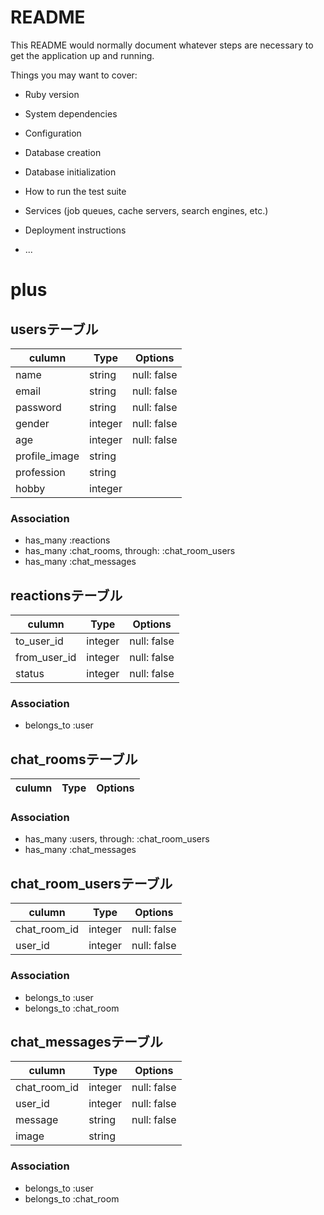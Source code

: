 # README

This README would normally document whatever steps are necessary to get the
application up and running.

Things you may want to cover:

* Ruby version

* System dependencies

* Configuration

* Database creation

* Database initialization

* How to run the test suite

* Services (job queues, cache servers, search engines, etc.)

* Deployment instructions

* ...


# plus
## usersテーブル
|culumn|Type|Options|
|------|----|-------|
|name|string|null: false|
|email|string|null: false|
|password|string|null: false|
|gender|integer|null: false|
|age|integer|null: false|
|profile_image|string||
|profession|string||
|hobby|integer||

### Association
- has_many :reactions
- has_many :chat_rooms, through: :chat_room_users
- has_many :chat_messages

## reactionsテーブル
|culumn|Type|Options|
|------|----|-------|
|to_user_id|integer|null: false|
|from_user_id|integer|null: false|
|status|integer|null: false|

### Association
- belongs_to :user

## chat_roomsテーブル
|culumn|Type|Options|
|------|----|-------|

### Association
- has_many :users, through: :chat_room_users
- has_many :chat_messages

## chat_room_usersテーブル
|culumn|Type|Options|
|------|----|-------|
|chat_room_id|integer|null: false|
|user_id|integer|null: false|

### Association
- belongs_to :user
- belongs_to :chat_room

## chat_messagesテーブル
|culumn|Type|Options|
|------|----|-------|
|chat_room_id|integer|null: false|
|user_id|integer|null: false|
|message|string|null: false|
|image|string||

### Association
- belongs_to :user
- belongs_to :chat_room